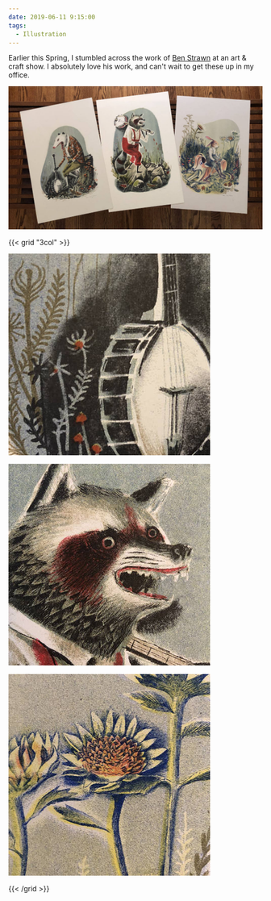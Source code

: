```yaml
---
date: 2019-06-11 9:15:00
tags:
  - Illustration
---
```


Earlier this Spring, I stumbled across the work of [Ben Strawn](https://www.instagram.com/turtlehousepress/) at an art & craft show. I absolutely love his work, and can't wait to get these up in my office.

![Posters](01.jpg)

{{< grid "3col" >}}

![Detail 1](02.jpg)

![Detail 2](03.jpg)

![Detail 3](04.jpg)

{{< /grid >}}
